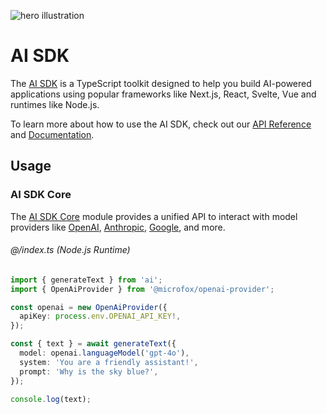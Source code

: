 ![hero illustration](./assets/hero.gif)

# AI SDK

The [AI SDK](https://ai-sdk.dev/docs) is a TypeScript toolkit designed to help you build AI-powered applications using popular frameworks like Next.js, React, Svelte, Vue and runtimes like Node.js.

To learn more about how to use the AI SDK, check out our [API Reference](https://ai-sdk.dev/docs/reference) and [Documentation](https://ai-sdk.dev/docs).

## Usage

### AI SDK Core

The [AI SDK Core](https://ai-sdk.dev/docs/ai-sdk-core/overview) module provides a unified API to interact with model providers like [OpenAI](https://ai-sdk.dev/providers/ai-sdk-providers/openai), [Anthropic](https://ai-sdk.dev/providers/ai-sdk-providers/anthropic), [Google](https://ai-sdk.dev/providers/ai-sdk-providers/google-generative-ai), and more.

###### @/index.ts (Node.js Runtime)

```ts
import { generateText } from 'ai';
import { OpenAiProvider } from '@microfox/openai-provider';

const openai = new OpenAiProvider({
  apiKey: process.env.OPENAI_API_KEY!,
});

const { text } = await generateText({
  model: openai.languageModel('gpt-4o'),
  system: 'You are a friendly assistant!',
  prompt: 'Why is the sky blue?',
});

console.log(text);
```
